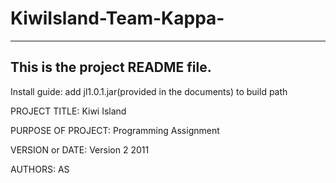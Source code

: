 # KiwiIsland-Team-Kappa-

------------------------------------------------------------------------
This is the project README file.
-----------------------------------------------------------------------
Install guide: add jl1.0.1.jar(provided in the documents) to build path

PROJECT TITLE: Kiwi Island

PURPOSE OF PROJECT: Programming Assignment

VERSION or DATE: Version 2 2011

AUTHORS: AS

